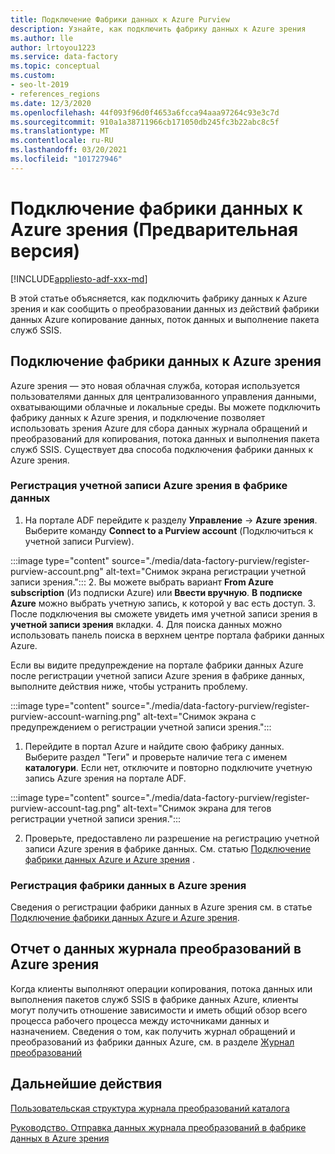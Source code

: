 ```yaml
---
title: Подключение Фабрики данных к Azure Purview
description: Узнайте, как подключить фабрику данных к Azure зрения
ms.author: lle
author: lrtoyou1223
ms.service: data-factory
ms.topic: conceptual
ms.custom:
- seo-lt-2019
- references_regions
ms.date: 12/3/2020
ms.openlocfilehash: 44f093f96d0f4653a6fcca94aaa97264c93e3c7d
ms.sourcegitcommit: 910a1a38711966cb171050db245fc3b22abc8c5f
ms.translationtype: MT
ms.contentlocale: ru-RU
ms.lasthandoff: 03/20/2021
ms.locfileid: "101727946"
---
```

# <a name="connect-data-factory-to-azure-purview-preview"></a>Подключение фабрики данных к Azure зрения (Предварительная версия)
[!INCLUDE[appliesto-adf-xxx-md](includes/appliesto-adf-xxx-md.md)]

В этой статье объясняется, как подключить фабрику данных к Azure зрения и как сообщить о преобразовании данных из действий фабрики данных Azure копирование данных, поток данных и выполнение пакета служб SSIS.


## <a name="connect-data-factory-to-azure-purview"></a>Подключение фабрики данных к Azure зрения
Azure зрения — это новая облачная служба, которая используется пользователями данных для централизованного управления данными, охватывающими облачные и локальные среды. Вы можете подключить фабрику данных к Azure зрения, и подключение позволяет использовать зрения Azure для сбора данных журнала обращений и преобразований для копирования, потока данных и выполнения пакета служб SSIS. Существует два способа подключения фабрики данных к Azure зрения.
### <a name="register-azure-purview-account-to-data-factory"></a>Регистрация учетной записи Azure зрения в фабрике данных
1. На портале ADF перейдите к разделу **Управление**  ->  **Azure зрения**. Выберите команду **Connect to a Purview account** (Подключиться к учетной записи Purview). 

:::image type="content" source="./media/data-factory-purview/register-purview-account.png" alt-text="Снимок экрана регистрации учетной записи зрения.":::
2. Вы можете выбрать вариант **From Azure subscription** (Из подписки Azure) или **Ввести вручную**. **В подписке Azure** можно выбрать учетную запись, к которой у вас есть доступ. 
3. После подключения вы сможете увидеть имя учетной записи зрения в **учетной записи зрения** вкладки. 
4. Для поиска данных можно использовать панель поиска в верхнем центре портала фабрики данных Azure. 

Если вы видите предупреждение на портале фабрики данных Azure после регистрации учетной записи Azure зрения в фабрике данных, выполните действия ниже, чтобы устранить проблему.

:::image type="content" source="./media/data-factory-purview/register-purview-account-warning.png" alt-text="Снимок экрана с предупреждением о регистрации учетной записи зрения.":::

1. Перейдите в портал Azure и найдите свою фабрику данных. Выберите раздел "Теги" и проверьте наличие тега с именем **каталогури**. Если нет, отключите и повторно подключите учетную запись Azure зрения на портале ADF.

:::image type="content" source="./media/data-factory-purview/register-purview-account-tag.png" alt-text="Снимок экрана для тегов регистрации учетной записи зрения.":::

2. Проверьте, предоставлено ли разрешение на регистрацию учетной записи Azure зрения в фабрике данных. См. статью [Подключение фабрики данных Azure и Azure зрения](../purview/how-to-link-azure-data-factory.md#create-new-data-factory-connection) .

### <a name="register-data-factory-in-azure-purview"></a>Регистрация фабрики данных в Azure зрения
Сведения о регистрации фабрики данных в Azure зрения см. в статье [Подключение фабрики данных Azure и Azure зрения](../purview/how-to-link-azure-data-factory.md). 

## <a name="report-lineage-data-to-azure-purview"></a>Отчет о данных журнала преобразований в Azure зрения
Когда клиенты выполняют операции копирования, потока данных или выполнения пакетов служб SSIS в фабрике данных Azure, клиенты могут получить отношение зависимости и иметь общий обзор всего процесса рабочего процесса между источниками данных и назначением.
Сведения о том, как получить журнал обращений и преобразований из фабрики данных Azure, см. в разделе [Журнал преобразований](../purview/how-to-link-azure-data-factory.md#supported-azure-data-factory-activities)

## <a name="next-steps"></a>Дальнейшие действия
[Пользовательская структура журнала преобразований каталога](../purview/catalog-lineage-user-guide.md)

[Руководство. Отправка данных журнала преобразований в фабрике данных в Azure зрения](turorial-push-lineage-to-purview.md)